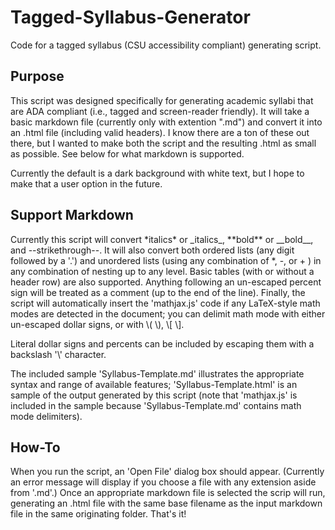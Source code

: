 # Tagged-Syllabus-Generator
Code for a tagged syllabus (CSU accessibility compliant) generating script.

## Purpose
This script was designed specifically for generating academic syllabi that are ADA compliant (i.e., tagged and screen-reader friendly). It will take a basic markdown file (currently only with extention ".md") and convert it into an .html file (including valid headers). I know there are a ton of these out there, but I wanted to make both the script and the resulting .html as small as possible. See below for what markdown is supported.

Currently the default is a dark background with white text, but I hope to make that a user option in the future.

## Support Markdown
Currently this script will convert \*italics\* or \_italics\_, \*\*bold\*\* or \_\_bold\_\_, and \-\-strikethrough\-\-. It will also convert both ordered lists (any digit followed by a '.') and unordered lists (using any combination of \*, \-, or \+ ) in any combination of nesting up to any level. Basic tables (with or without a header row) are also supported. Anything following an un-escaped percent sign will be treated as a comment (up to the end of the line). Finally, the script will automatically insert the 'mathjax.js' code if any LaTeX-style math modes are detected in the document; you can delimit math mode with either un-escaped dollar signs, or with \\( \\), \\[ \\].

Literal dollar signs and percents can be included by escaping them with a backslash '\\' character.

The included sample 'Syllabus-Template.md' illustrates the appropriate syntax and range of available features; 'Syllabus-Template.html' is an sample of the output generated by this script (note that 'mathjax.js' is included in the sample because 'Syllabus-Template.md' contains math mode delimiters).

## How-To
When you run the script, an 'Open File' dialog box should appear. (Currently an error message will display if you choose a file with any extension aside from '.md'.) Once an appropriate markdown file is selected the scrip will run, generating an .html file with the same base filename as the input markdown file in the same originating folder. That's it!
